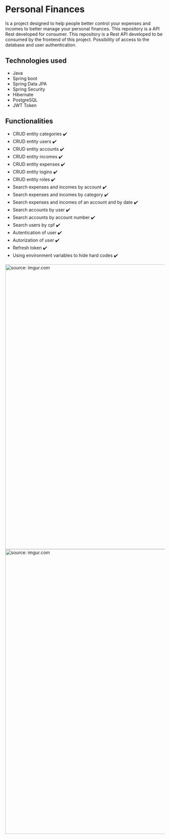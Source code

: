# Personal Finances
Is a project designed to help people better control your expenses and incomes to better manage your personal finances.
This repository is a API Rest developed for consumer.
This repository is a Rest API developed to be consumed by the frontend of this project. Possibility of access to the database and user authentication.

## Technologies used 
  - Java
  - Spring boot
  - Spring Data JPA
  - Spring Security
  - Hibernate
  - PostgreSQL
  - JWT Token
   
## Functionalities
  - CRUD entity categories :heavy_check_mark:
  - CRUD entity users :heavy_check_mark:
  - CRUD entity accounts :heavy_check_mark:
  - CRUD entity incomes :heavy_check_mark:
  - CRUD entity expenses :heavy_check_mark:
  - CRUD entity logins :heavy_check_mark:
  - CRUD entity roles :heavy_check_mark:
  - Search expenses and incomes by account :heavy_check_mark:
  - Search expenses and incomes by category :heavy_check_mark:
  - Search expenses and incomes of an account and by date :heavy_check_mark:
  - Search accounts by user :heavy_check_mark:
  - Search accounts by account number :heavy_check_mark:
  - Search users by cpf :heavy_check_mark:
  - Autentication of user :heavy_check_mark:
  - Autorization of user :heavy_check_mark:
  - Refresh token :heavy_check_mark:
  - Using environment variables to hide hard codes :heavy_check_mark:

<img src="https://i.imgur.com/oeCsT6G.png" title="source: imgur.com" heigth="1000px" width="900px" />
<img src="https://i.imgur.com/wOPLNF8.png" title="source: imgur.com" heigth="1000px" width="900px" />
